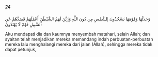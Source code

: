 ##### 24

<span class="ayah">وَجَدتُّهَا وَقَوْمَهَا يَسْجُدُونَ لِلشَّمْسِ مِن دُونِ ٱللَّهِ وَزَيَّنَ لَهُمُ ٱلشَّيْطَٰنُ أَعْمَٰلَهُمْ فَصَدَّهُمْ عَنِ ٱلسَّبِيلِ فَهُمْ لَا يَهْتَدُونَ</span>

<span class="ayah_translation">Aku mendapati dia dan kaumnya menyembah matahari, selain Allah; dan syaitan telah menjadikan mereka memandang indah perbuatan-perbuatan mereka lalu menghalangi mereka dari jalan (Allah), sehingga mereka tidak dapat petunjuk,</span>
